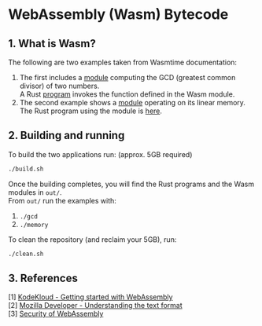# WebAssembly (Wasm) Bytecode

## 1. What is Wasm?

The following are two examples taken from Wasmtime documentation: 
1. The first includes a [module](wasm_modules/gcd.wat) computing the GCD (greatest common divisor) of two numbers. <br/> A Rust [program](gcd/src/main.rs) invokes the function defined in the Wasm module. 
2. The second example shows a [module](wasm_modules/memory.wat) operating on its linear memory. <br/>The Rust program using the module is [here](memory/src/main.rs). 


## 2. Building and running
To build the two applications run: (approx. 5GB required) 
```sh
./build.sh
```

Once the building completes, you will find the Rust programs and the Wasm modules in ```out/```. <br/>
From ```out/``` run the examples with: 
1. ```./gcd```
2. ```./memory```


To clean the repository (and reclaim your 5GB), run:
```sh
./clean.sh
```

## 3. References
[1] [KodeKloud - Getting started with WebAssembly](https://notes.kodekloud.com/docs/Exploring-WebAssembly-WASM/Getting-Started-with-WebAssembly/Understanding-the-WebAssembly-Binary-Format) <br/>
[2] [Mozilla Developer - Understanding the text format](https://developer.mozilla.org/en-US/docs/WebAssembly/Guides/Understanding_the_text_format) <br/>
[3] [Security of WebAssembly](https://webassembly.org/docs/security/)
